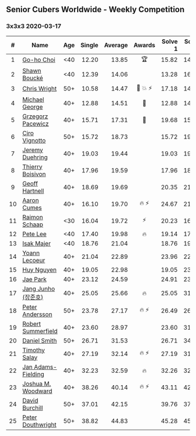 ## Senior Cubers Worldwide - Weekly Competition
### 3x3x3 2020-03-17

| # | Name | Age | Single | Average | Awards | Solve 1 | Solve 2 | Solve 3 | Solve 4 | Solve 5 | Video |
| :--: | -- | :--: | --: | --: | :--: | --: | --: | --: | --: | --: | :-- |
| 1 | [Go-ho Choi](../../persons/go_ho_choi.md) | <40 | 12.20 | 13.85 | 🏆 | 15.82 | 14.03 | 12.20 | 13.12 | 14.41 | [Link](https://www.facebook.com/events/280686576235146/permalink/284565375847266/) |
| 2 | [Shawn Boucké](../../persons/shawn_boucke.md) | <40 | 12.39 | 14.06 |  | 13.28 | 16.91 | 15.63 | 12.39 | 13.28 | [Link](https://www.facebook.com/events/280686576235146/permalink/281699199467217/) |
| 3 | [Chris Wright](../../persons/chris_wright.md) | 50+ | 10.58 | 14.47 | 🥇 💥 ⚡ | 17.18 | 14.69 | 13.52 | 15.19 | 10.58 | [Link](https://www.facebook.com/events/280686576235146/permalink/283308539306283/) |
| 4 | [Michael George](../../persons/michael_george.md) | 40+ | 12.88 | 14.51 | 🥈 | 12.88 | 14.72 | 20.08 | 14.40 | 14.40 | [Link](https://www.facebook.com/events/280686576235146/permalink/280747299562407/) |
| 5 | [Grzegorz Pacewicz](../../persons/grzegorz_pacewicz.md) | 40+ | 15.71 | 17.31 | 🥉 | 19.68 | 15.71 | 16.76 | 16.30 | 18.86 | [Link](https://www.facebook.com/events/280686576235146/permalink/284719595831844/) |
| 6 | [Ciro Vignotto](../../persons/ciro_vignotto.md) | 50+ | 15.72 | 18.73 |  | 15.72 | 19.04 | 18.20 | 21.47 | 18.97 | [Link](https://www.facebook.com/events/280686576235146/permalink/280842249552912/) |
| 7 | [Jeremy Duehring](../../persons/jeremy_duehring.md) | 40+ | 19.03 | 19.44 |  | 19.03 | 19.28 | 20.29 | 19.75 | 19.31 | [Link](https://www.facebook.com/events/280686576235146/permalink/283204342650036/) |
| 8 | [Thierry Boisivon](../../persons/thierry_boisivon.md) | 40+ | 17.96 | 19.59 |  | 17.96 | 18.61 | 21.88 | 18.27 | 37.19 | [Link](https://www.facebook.com/events/280686576235146/permalink/284746469162490/) |
| 9 | [Geoff Hartnell](../../persons/geoff_hartnell.md) | 40+ | 18.69 | 19.69 |  | 20.35 | 21.21 | 18.69 | 18.91 | 19.82 | [Link](https://www.facebook.com/events/280686576235146/permalink/282702922700178/) |
| 10 | [Aaron Cumes](../../persons/aaron_cumes.md) | 40+ | 16.10 | 19.70 | 🔥 ⚡ | 24.67 | 21.61 | 18.69 | 18.81 | 16.10 | [Link](https://www.facebook.com/events/280686576235146/permalink/281995872770883/) |
| 11 | [Raimon Schaap](../../persons/raimon_schaap.md) | <30 | 16.04 | 19.72 | ⚡ | 20.23 | 16.04 | DNF | 21.77 | 17.16 | [Link](https://www.facebook.com/events/280686576235146/permalink/282569466046857/) |
| 12 | [Pete Lee](../../persons/pete_lee.md) | <40 | 17.40 | 19.98 | 🔥 | 19.14 | 17.40 | 29.48 | 22.15 | 18.66 | [Link](https://www.facebook.com/events/280686576235146/permalink/283408659296271/) |
| 13 | [Isak Majer](../../persons/isak_majer.md) | <40 | 18.76 | 21.04 |  | 18.76 | 19.80 | 22.00 | 21.32 | 24.22 | [Link](https://www.facebook.com/events/280686576235146/permalink/284130945890709/) |
| 14 | [Yoann Lecoeur](../../persons/yoann_lecoeur.md) | 40+ | 21.04 | 22.89 |  | 23.96 | 22.65 | 21.04 | 22.06 | 26.16 | [Link](https://www.facebook.com/events/280686576235146/permalink/283354525968351/) |
| 15 | [Huy Nguyen](../../persons/huy_nguyen.md) | 40+ | 19.05 | 22.98 |  | 19.05 | 23.32 | 23.37 | 22.26 | 25.00 | [Link](https://www.facebook.com/events/280686576235146/permalink/283768012593669/) |
| 16 | [Jae Park](../../persons/jae_park.md) | 40+ | 23.12 | 24.59 |  | 24.91 | 23.75 | 25.11 | 23.12 | 27.78 | [Link](https://www.facebook.com/events/280686576235146/permalink/282217809415356/) |
| 17 | [Jang Junho (장준호)](../../persons/jang_junho.md) | 40+ | 25.05 | 25.66 | 🔥 | 25.05 | 31.74 | 26.00 | 25.40 | 25.59 | [Link](https://www.facebook.com/events/280686576235146/permalink/281744432796027/) |
| 18 | [Peter Andersson](../../persons/peter_andersson.md) | 50+ | 23.78 | 27.17 | 🔥 ⚡ | 26.49 | 26.24 | 28.79 | 31.34 | 23.78 | [Link](https://www.facebook.com/events/280686576235146/permalink/282193822751088/) |
| 19 | [Robert Summerfield](../../persons/robert_summerfield.md) | 40+ | 23.60 | 28.97 |  | 23.60 | 31.84 | 36.37 | 29.37 | 25.70 | [Link](https://www.facebook.com/events/280686576235146/permalink/283327539304383/) |
| 20 | [Daniel Smith](../../persons/daniel_smith.md) | 50+ | 26.71 | 31.53 |  | 26.71 | 34.56 | 29.91 | 30.69 | 34.00 | [Link](https://www.facebook.com/events/280686576235146/permalink/283457932624677/) |
| 21 | [Timothy Salay](../../persons/timothy_salay.md) | 40+ | 27.19 | 32.14 | 🔥 ⚡ | 27.19 | 31.31 | 41.25 | 34.23 | 30.89 | [Link](https://www.facebook.com/events/280686576235146/permalink/282751479361989/) |
| 22 | [Jan Adams-Fielding](../../persons/jan_adams_fielding.md) | 40+ | 32.23 | 32.59 | 🔥 | 32.26 | 32.53 | 32.23 | 32.98 | 33.88 | [Link](https://www.facebook.com/events/280686576235146/permalink/284893272481143/) |
| 23 | [Joshua M. Woodward](../../persons/joshua_m_woodward.md) | 40+ | 38.26 | 40.14 | 🔥 ⚡ | 43.11 | 42.67 | 39.36 | 38.26 | 38.40 | [Link](https://www.facebook.com/events/280686576235146/permalink/281264172844053/) |
| 24 | [David Burchill](../../persons/david_burchill.md) | 50+ | 37.01 | 42.15 |  | 39.76 | 37.01 | 42.97 | 44.71 | 43.71 | [Link](https://www.facebook.com/events/280686576235146/permalink/284190082551462/) |
| 25 | [Peter Douthwright](../../persons/peter_douthwright.md) | 50+ | 38.82 | 44.83 |  | 45.28 | 45.87 | 43.31 | 46.88 | 38.82 | [Link](https://www.facebook.com/events/280686576235146/permalink/284464672524003/) |

<!-- Global site tag (gtag.js) - Google Analytics -->
<script async src="https://www.googletagmanager.com/gtag/js?id=UA-86348435-3"></script>
<script>window.dataLayer = window.dataLayer || []; function gtag() {dataLayer.push(arguments);} gtag('js', new Date()); gtag('config', 'UA-86348435-3');</script>
